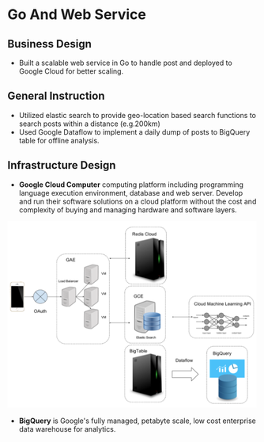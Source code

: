 # Go And Web Service

## Business Design
  -  Built a scalable web service in Go to handle post and deployed to Google Cloud for better scaling.

## General Instruction
  - Utilized elastic search to provide geo-location based search functions to search posts within a distance (e.g.200km)
  - Used Google Dataflow to implement a daily dump of posts to BigQuery table for offline analysis.

## Infrastructure Design
  - **Google Cloud Computer**
    computing platform including programming language execution environment, database and web server. Develop and run their software solutions on a cloud platform without the cost and complexity of buying and managing hardware and software layers.
   <p align="center"> 
    <img src="https://github.com/lyluke/Go-And-Web-Service/blob/master/res/Google-Cloud-Engine.png" width="700">
  </p>
    
  -	**BigQuery** is Google's fully managed, petabyte scale, low cost enterprise data warehouse for analytics.
